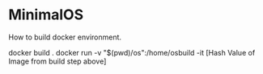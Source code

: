 # MinimalOS

How to build docker environment.

docker build .
docker run -v "$(pwd)/os":/home/osbuild -it [Hash Value of Image from build step above]

